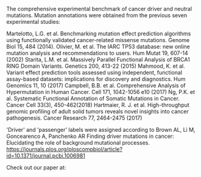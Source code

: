 The comprehensive experimental benchmark of cancer driver and neutral mutations. Mutation annotations were obtained from the previous seven experimental studies:

Martelotto, L.G. et al. Benchmarking mutation effect prediction algorithms using functionally validated cancer-related missense mutations. Genome Biol 15, 484 (2014).
Olivier, M. et al. The IARC TP53 database: new online mutation analysis and recommendations to users. Hum Mutat 19, 607-14 (2002)
Starita, L.M. et al. Massively Parallel Functional Analysis of BRCA1 RING Domain Variants. Genetics 200, 413-22 (2015)
Mahmood, K. et al. Variant effect prediction tools assessed using independent, functional assay-based datasets: implications for discovery and diagnostics. Hum Genomics 11, 10 (2017)
Campbell, B.B. et al. Comprehensive Analysis of Hypermutation in Human Cancer. Cell 171, 1042-1056 e10 (2017)
Ng, P.K. et al. Systematic Functional Annotation of Somatic Mutations in Cancer. Cancer Cell 33(3), 450-462(2018)
Hartmaier, R. J. et al. High-throughput genomic profiling of adult solid tumors reveals novel insights into cancer pathogenesis. Cancer Research 77, 2464-2475 (2017)

'Driver' and 'passenger' labels were assigned according to Brown AL, Li M, Goncearenco A, Panchenko AR Finding driver mutations in cancer: Elucidating the role of background mutational processes.
https://journals.plos.org/ploscompbiol/article?id=10.1371/journal.pcbi.1006981

Check out our paper at: 

